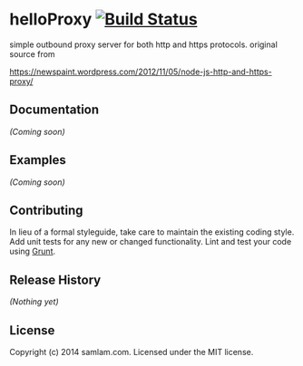 # helloProxy [![Build Status](https://secure.travis-ci.org/helloProxy/helloproxy.png?branch=master)](http://travis-ci.org/helloProxy/helloproxy)

simple outbound proxy server for both http and https protocols. original source from


https://newspaint.wordpress.com/2012/11/05/node-js-http-and-https-proxy/


## Documentation
_(Coming soon)_

## Examples
_(Coming soon)_

## Contributing
In lieu of a formal styleguide, take care to maintain the existing coding style. Add unit tests for any new or changed functionality. Lint and test your code using [Grunt](http://gruntjs.com/).

## Release History
_(Nothing yet)_

## License
Copyright (c) 2014 samlam.com. Licensed under the MIT license.

